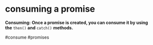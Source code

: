 # consuming a promise
**Consumi****n****g:** **Once a promise is created, you can consume it by using the** `then()` **and** `catch()` **methods.**

#consume
#promises 